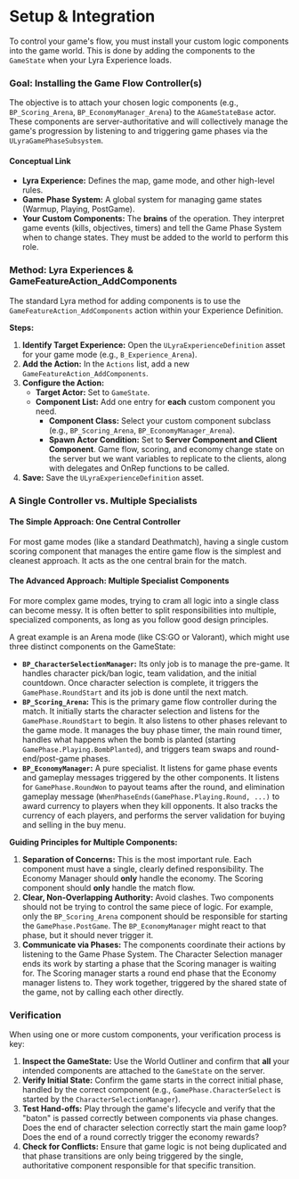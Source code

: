 # Setup & Integration

To control your game's flow, you must install your custom logic components into the game world. This is done by adding the components to the `GameState` when your Lyra Experience loads.

### Goal: Installing the Game Flow Controller(s)

The objective is to attach your chosen logic components (e.g., `BP_Scoring_Arena`, `BP_EconomyManager_Arena`) to the `AGameStateBase` actor. These components are server-authoritative and will collectively manage the game's progression by listening to and triggering game phases via the `ULyraGamePhaseSubsystem`.

#### Conceptual Link

* **Lyra Experience:** Defines the map, game mode, and other high-level rules.
* **Game Phase System:** A global system for managing game states (Warmup, Playing, PostGame).
* **Your Custom Components:** The **brains** of the operation. They interpret game events (kills, objectives, timers) and tell the Game Phase System when to change states. They must be added to the world to perform this role.

### Method: Lyra Experiences & GameFeatureAction_AddComponents

The standard Lyra method for adding components is to use the `GameFeatureAction_AddComponents` action within your Experience Definition.

**Steps:**

1. **Identify Target Experience:** Open the `ULyraExperienceDefinition` asset for your game mode (e.g., `B_Experience_Arena`).
2. **Add the Action:** In the `Actions` list, add a new `GameFeatureAction_AddComponents`.
3. **Configure the Action:**
   * **Target Actor:** Set to `GameState`.
   * **Component List:** Add one entry for **each** custom component you need.
     * **Component Class:** Select your custom component subclass (e.g., `BP_Scoring_Arena`, `BP_EconomyManager_Arena`).
     * **Spawn Actor Condition:** Set to **Server Component and Client Component**. Game flow, scoring, and economy change state on the server but we want variables to replicate to the clients, along with delegates and OnRep functions to be called.
4. **Save:** Save the `ULyraExperienceDefinition` asset.

### A Single Controller vs. Multiple Specialists

#### The Simple Approach: One Central Controller

For most game modes (like a standard Deathmatch), having a single custom scoring component that manages the entire game flow is the simplest and cleanest approach. It acts as the one central brain for the match.

#### The Advanced Approach: Multiple Specialist Components

For more complex game modes, trying to cram all logic into a single class can become messy. It is often better to split responsibilities into multiple, specialized components, as long as you follow good design principles.

A great example is an Arena mode (like CS:GO or Valorant), which might use three distinct components on the GameState:

* **`BP_CharacterSelectionManager`:** Its only job is to manage the pre-game. It handles character pick/ban logic, team validation, and the initial countdown. Once character selection is complete, it triggers the `GamePhase.RoundStart` and its job is done until the next match.
* **`BP_Scoring_Arena`:** This is the primary game flow controller during the match. It initially starts the character selection and listens for the `GamePhase.RoundStart` to begin. It also listens to other phases relevant to the game mode. It manages the buy phase timer, the main round timer, handles what happens when the bomb is planted (starting `GamePhase.Playing.BombPlanted`), and triggers team swaps and round-end/post-game phases.
* **`BP_EconomyManager`:** A pure specialist. It listens for game phase events and gameplay messages triggered by the other components. It listens for `GamePhase.RoundWon` to payout teams after the round, and elimination gameplay message (`WhenPhaseEnds(GamePhase.Playing.Round, ...)` to award currency to players when they kill opponents. It also tracks the currency of each players, and performs the server validation for buying and selling in the buy menu.

**Guiding Principles for Multiple Components:**

1. **Separation of Concerns:** This is the most important rule. Each component must have a single, clearly defined responsibility. The Economy Manager should **only** handle the economy. The Scoring component should **only** handle the match flow.
2. **Clear, Non-Overlapping Authority:** Avoid clashes. Two components should not be trying to control the same piece of logic. For example, only the `BP_Scoring_Arena` component should be responsible for starting the `GamePhase.PostGame`. The `BP_EconomyManager` might react to that phase, but it should never trigger it.
3. **Communicate via Phases:** The components coordinate their actions by listening to the Game Phase System. The Character Selection manager ends its work by starting a phase that the Scoring manager is waiting for. The Scoring manager starts a round end phase that the Economy manager listens to. They work together, triggered by the shared state of the game, not by calling each other directly.

### Verification

When using one or more custom components, your verification process is key:

1. **Inspect the GameState:** Use the World Outliner and confirm that **all** your intended components are attached to the `GameState` on the server.
2. **Verify Initial State:** Confirm the game starts in the correct initial phase, handled by the correct component (e.g., `GamePhase.CharacterSelect` is started by the `CharacterSelectionManager`).
3. **Test Hand-offs:** Play through the game's lifecycle and verify that the "baton" is passed correctly between components via phase changes. Does the end of character selection correctly start the main game loop? Does the end of a round correctly trigger the economy rewards?
4. **Check for Conflicts:** Ensure that game logic is not being duplicated and that phase transitions are only being triggered by the single, authoritative component responsible for that specific transition.

